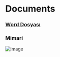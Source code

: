 # Documents

### [Word Dosyası](https://gtu.sharepoint.com/:w:/r/sites/CSE396EngineeringProject-Group08/_layouts/15/doc2.aspx?sourcedoc=%7BCE5E427E-AC93-4D89-8738-DCAEFAFE348C%7D&file=Roboworks%20Rapor.docx&action=default&mobileredirect=true)

### Mimari
![image](https://github.com/roboworks0/Documents/assets/37713845/756cb965-b7ec-4aba-a711-d3115cdba26b)

